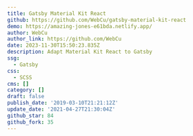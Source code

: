 ```yaml
---
title: Gatsby Material Kit React
github: https://github.com/WebCu/gatsby-material-kit-react
demo: https://amazing-jones-e61bda.netlify.app/
author: WebCu
author_link: https://github.com/WebCu
date: 2023-11-30T15:50:23.835Z
description: Adapt Material Kit React to Gatsby
ssg:
  - Gatsby
css:
  - SCSS
cms: []
category: []
draft: false
publish_date: '2019-03-10T21:21:12Z'
update_date: '2021-04-27T21:30:04Z'
github_star: 84
github_fork: 35
---
```


